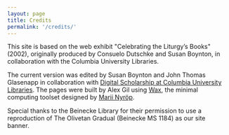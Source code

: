 ```yaml
---
layout: page
title: Credits
permalink: '/credits/'
---
```


This site is based on the web exhibit "Celebrating the Liturgy’s Books" (2002), originally produced by Consuelo Dutschke and Susan Boynton, in collaboration with the Columbia University Libraries. 

The current version was edited by Susan Boynton and John Thomas Glasenapp in collaboration with [Digital Scholarship at Columbia University Libraries](https://library.columbia.edu/services/digital-scholarship.html). The pages were built by Alex Gil using [Wax](https://minicomp.github.io/wax/), the minimal computing toolset designed by [Marii Nyr&ouml;p](http://marii.info/).

Special thanks to the Beinecke Library for their permission to use a reproduction of The Olivetan Gradual (Beinecke MS 1184) as our site banner.

